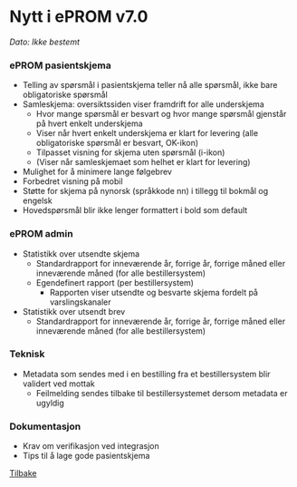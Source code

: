 # Nytt i ePROM v7.0
*Dato: Ikke bestemt*

### ePROM pasientskjema
* Telling av spørsmål i pasientskjema teller nå alle spørsmål, ikke bare obligatoriske spørsmål
* Samleskjema: oversiktssiden viser framdrift for alle underskjema
  * Hvor mange spørsmål er besvart og hvor mange spørsmål gjenstår på hvert enkelt underskjema
  * Viser når hvert enkelt underskjema er klart for levering (alle obligatoriske spørsmål er besvart, OK-ikon)
  * Tilpasset visning for skjema uten spørsmål (i-ikon)
  * (Viser når samleskjemaet som helhet er klart for levering)
* Mulighet for å minimere lange følgebrev
* Forbedret visning på mobil
* Støtte for skjema på nynorsk (språkkode nn) i tillegg til bokmål og engelsk
* Hovedspørsmål blir ikke lenger formattert i bold som default 

### ePROM admin
* Statistikk over utsendte skjema
  * Standardrapport for inneværende år, forrige år, forrige måned eller inneværende måned (for alle bestillersystem)
  * Egendefinert rapport (per bestillersystem)
    * Rapporten viser utsendte og besvarte skjema fordelt på varslingskanaler 
* Statistikk over utsendt brev
  * Standardrapport for inneværende år, forrige år, forrige måned eller inneværende måned (for alle bestillersystem)
 
### Teknisk
* Metadata som sendes med i en bestilling fra et bestillersystem blir validert ved mottak
  * Feilmelding sendes tilbake til bestillersystemet dersom metadata er ugyldig  

### Dokumentasjon
* Krav om verifikasjon ved integrasjon
* Tips til å lage gode pasientskjema 

[Tilbake](./Releaselist)


